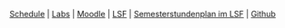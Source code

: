 
<a href="{{ site.baseurl }}/classes/ws2017/info3/schedule">Schedule</a>
| <a href="{{ site.baseurl }}/classes/ws2017/info3/labs">Labs</a>
| <a href="https://moodle.htw-berlin.de/course/view.php?id=14389">Moodle</a>
| <a href="https://lsf.htw-berlin.de/qisserver/rds?state=wsearchv&search=2&veranstaltung.veranstid=131704">LSF</a>
| <a href="https://lsf.htw-berlin.de/qisserver/rds?state=wplan&act=stg&pool=stg&show=plan&P.vx=kurz&r_zuordabstgv.semvonint=3&r_zuordabstgv.sembisint=3&missing=allTerms&k_abstgv.abstgvnr=231">Semesterstundenplan im LSF</a>
| <a href="https://github.com/htw-imi-info3">Github</a>
